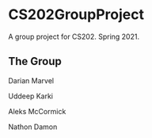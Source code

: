 # CS202GroupProject
A group project for CS202.
Spring 2021.


## The Group

Darian Marvel

Uddeep Karki

Aleks McCormick

Nathon Damon
